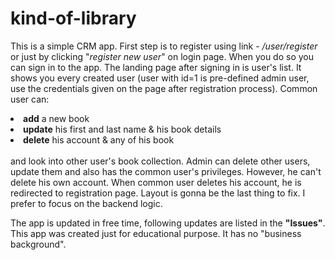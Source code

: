 # kind-of-library
This is a simple CRM app.
First step is to register using link - <i>/user/register</i> or just by clicking "<i>register new user</i>" on login page. When you do so you can sign in to the app.
The landing page after signing in is user's list. It shows you every created user (user with id=1 is pre-defined admin user,
use the credentials given on the page after registration process). Common user can:
<li><b>add</b> a new book</li>
<li><b>update</b> his first and last name & his book details</li>
<li><b>delete</b> his account & any of his book</li> </br>
and look into other user's book collection. Admin can delete other users, update them and also has the common user's privileges. However, he can't delete his own account. When common user deletes his account, he is redirected to registration page.
Layout is gonna be the last thing to fix. I prefer to focus on the backend logic.

The app is updated in free time, following updates are listed in the <b>"Issues"</b>.
This app was created just for educational purpose. It has no "business background". 
